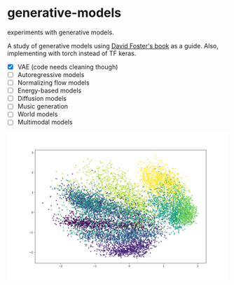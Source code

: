 # generative-models

experiments with generative models.


A study of generative models using [David Foster's book](https://www.amazon.com/Generative-Deep-Learning-Teaching-Machines/dp/1098134184/ref=asc_df_1098134184/?tag=hyprod-20&linkCode=df0&hvadid=632163212339&hvpos=&hvnetw=g&hvrand=6398669216922269101&hvpone=&hvptwo=&hvqmt=&hvdev=c&hvdvcmdl=&hvlocint=&hvlocphy=9031944&hvtargid=pla-1852750701094&psc=1) as a guide. Also, implementing with torch instead of TF keras.


- [X] VAE (code needs cleaning though)
- [ ] Autoregressive models
- [ ] Normalizing flow models
- [ ] Energy-based models
- [ ] Diffusion models
- [ ] Music generation
- [ ] World models
- [ ] Multimodal models

![VAE fashion MNIST](vae.png)